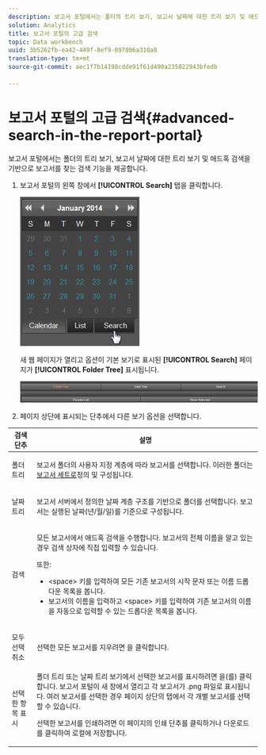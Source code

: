 ```yaml
---
description: 보고서 포털에서는 폴더의 트리 보기, 보고서 날짜에 대한 트리 보기 및 애드혹 검색을 기반으로 보고서를 찾는 검색 기능을 제공합니다.
solution: Analytics
title: 보고서 포털의 고급 검색
topic: Data workbench
uuid: 3b5262fb-ea42-449f-8ef9-897806a310a8
translation-type: tm+mt
source-git-commit: aec1f7b14198cdde91f61d490a235022943bfedb

---
```



# 보고서 포털의 고급 검색{#advanced-search-in-the-report-portal}

보고서 포털에서는 폴더의 트리 보기, 보고서 날짜에 대한 트리 보기 및 애드혹 검색을 기반으로 보고서를 찾는 검색 기능을 제공합니다.

1. 보고서 포털의 왼쪽 창에서 **[!UICONTROL Search]** 탭을 클릭합니다.

   ![](assets/report_portal_search_button.png)

   새 웹 페이지가 열리고 옵션이 기본 보기로 표시된 **[!UICONTROL Search]** 페이지가 **[!UICONTROL Folder Tree]** 표시됩니다.

   ![](assets/report_portal_search_headers.png)

1. 페이지 상단에 표시되는 단추에서 다른 보기 옵션을 선택합니다.

<table id="table_02610040A3284C07B62A6E70C0421573"> 
 <thead> 
  <tr> 
   <th colname="col1" class="entry"> 검색 단추 </th> 
   <th colname="col2" class="entry"> 설명 </th> 
  </tr> 
 </thead>
 <tbody> 
  <tr> 
   <td colname="col1"> <p>폴더 트리 </p> </td> 
   <td colname="col2"> <p>보고서 폴더의 사용자 지정 계층에 따라 보고서를 선택합니다. 이러한 폴더는 <a href="../../home/c-rpt-oview/c-work-rpt-sets/c-work-rpt-sets.md#concept-a5f078668e1245e684cb2a778c8803d5"> 보고서 세트로</a>정의 및 구성됩니다. </p> </td> 
  </tr> 
  <tr> 
   <td colname="col1"> <p>날짜 트리 </p> </td> 
   <td colname="col2"> <p>보고서 서버에서 정의한 날짜 계층 구조를 기반으로 폴더를 선택합니다. 보고서는 실행된 날짜(년/월/일)를 기준으로 구성됩니다. </p> </td> 
  </tr> 
  <tr> 
   <td colname="col1"> <p>검색 </p> </td> 
   <td colname="col2"> <p>모든 보고서에서 애드혹 검색을 수행합니다. 보고서의 전체 이름을 알고 있는 경우 검색 상자에 직접 입력할 수 있습니다. </p> <p>또한: </p> 
    <ul id="ul_EAE30AAA865942078D0C6C0AE527C07C"> 
     <li id="li_F5213977442F4B89A62CA6BC315F95BE">&lt;space&gt; 키를 입력하여 모든 기존 보고서의 시작 문자 또는 이름 드롭다운 목록을 봅니다. </li> 
     <li id="li_C28799438777471290B424CAFFCAF810">보고서의 이름을 입력하고 &lt;space&gt; 키를 입력하여 기존 보고서의 이름을 자동으로 입력할 수 있는 드롭다운 목록을 봅니다. </li> 
    </ul> </td> 
  </tr> 
  <tr> 
   <td colname="col1"> <p>모두 선택 취소 </p> </td> 
   <td colname="col2"> 선택한 모든 보고서를 지우려면 을 클릭합니다. </td> 
  </tr> 
  <tr> 
   <td colname="col1"> <p>선택한 항목 표시 </p> </td> 
   <td colname="col2">폴더 트리 또는 날짜 트리 보기에서 선택한 보고서를 표시하려면 을(를) 클릭합니다. 보고서 포털이 새 창에서 열리고 각 보고서가 .png 파일로 표시됩니다. 여러 보고서를 선택한 경우 페이지 상단의 탭에서 각 개별 보고서를 선택할 수 있습니다. <p>선택한 <span class="uicontrol"> 보고서를</span> 인쇄하려면 이 페이지의 인쇄 단추를 클릭하거나 <span class="uicontrol"> 다운로드를 클릭하여</span> 로컬에 저장합니다. </p> </td> 
  </tr> 
 </tbody> 
</table>

